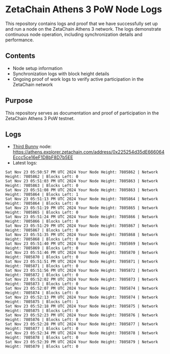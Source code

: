 # ZetaChain Athens 3 PoW Node Logs
This repository contains logs and proof that we have successfully set up and run a node on the ZetaChain Athens 3 network. The logs demonstrate continuous node operation, including synchronization details and performance.

## Contents
- Node setup information
- Synchronization logs with block height details
- Ongoing proof of work logs to verify active participation in the ZetaChain network

## Purpose
This repository serves as documentation and proof of participation in the ZetaChain Athens 3 PoW testnet.

## Logs

- [Third Bunny](https://thirdbunny.xyz/) node: https://athens.explorer.zetachain.com/address/0x225254d35dE666064Eccc5ce16eF1D8bF8D7b5EE
- Latest logs:
```
Sat Nov 23 05:50:57 PM UTC 2024 Your Node Height: 7805862 | Network Height: 7805862 | Blocks Left: 0
Sat Nov 23 05:51:03 PM UTC 2024 Your Node Height: 7805863 | Network Height: 7805863 | Blocks Left: 0
Sat Nov 23 05:51:08 PM UTC 2024 Your Node Height: 7805863 | Network Height: 7805864 | Blocks Left: 1
Sat Nov 23 05:51:13 PM UTC 2024 Your Node Height: 7805864 | Network Height: 7805864 | Blocks Left: 0
Sat Nov 23 05:51:19 PM UTC 2024 Your Node Height: 7805865 | Network Height: 7805865 | Blocks Left: 0
Sat Nov 23 05:51:24 PM UTC 2024 Your Node Height: 7805866 | Network Height: 7805866 | Blocks Left: 0
Sat Nov 23 05:51:29 PM UTC 2024 Your Node Height: 7805867 | Network Height: 7805867 | Blocks Left: 0
Sat Nov 23 05:51:35 PM UTC 2024 Your Node Height: 7805868 | Network Height: 7805868 | Blocks Left: 0
Sat Nov 23 05:51:40 PM UTC 2024 Your Node Height: 7805869 | Network Height: 7805869 | Blocks Left: 0
Sat Nov 23 05:51:46 PM UTC 2024 Your Node Height: 7805870 | Network Height: 7805870 | Blocks Left: 0
Sat Nov 23 05:51:51 PM UTC 2024 Your Node Height: 7805871 | Network Height: 7805871 | Blocks Left: 0
Sat Nov 23 05:51:56 PM UTC 2024 Your Node Height: 7805872 | Network Height: 7805872 | Blocks Left: 0
Sat Nov 23 05:52:02 PM UTC 2024 Your Node Height: 7805873 | Network Height: 7805873 | Blocks Left: 0
Sat Nov 23 05:52:07 PM UTC 2024 Your Node Height: 7805874 | Network Height: 7805874 | Blocks Left: 0
Sat Nov 23 05:52:13 PM UTC 2024 Your Node Height: 7805874 | Network Height: 7805875 | Blocks Left: 1
Sat Nov 23 05:52:18 PM UTC 2024 Your Node Height: 7805875 | Network Height: 7805875 | Blocks Left: 0
Sat Nov 23 05:52:23 PM UTC 2024 Your Node Height: 7805876 | Network Height: 7805876 | Blocks Left: 0
Sat Nov 23 05:52:28 PM UTC 2024 Your Node Height: 7805877 | Network Height: 7805877 | Blocks Left: 0
Sat Nov 23 05:52:34 PM UTC 2024 Your Node Height: 7805878 | Network Height: 7805878 | Blocks Left: 0
Sat Nov 23 05:52:39 PM UTC 2024 Your Node Height: 7805879 | Network Height: 7805879 | Blocks Left: 0
```
